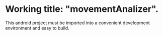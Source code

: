 # Working title: "movementAnalizer".


This android project must be imported into a convenient development environment and easy to build.


